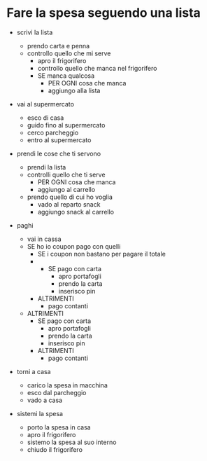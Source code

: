 # Fare la spesa seguendo una lista

- scrivi la lista
    - prendo carta e penna
    - controllo quello che mi serve
        - apro il frigorifero
        - controllo quello che manca nel frigorifero
        - SE manca qualcosa
            - PER OGNI cosa che manca 
             - aggiungo alla lista  
- vai al supermercato
    - esco di casa
    - guido fino al supermercato
    - cerco parcheggio
    - entro al supermercato
- prendi le cose che ti servono 
    - prendi la lista
    - controlli quello che ti serve
        - PER OGNI cosa che manca
        - aggiungo al carrello
    - prendo quello di cui ho voglia
        - vado al reparto snack
        - aggiungo snack al carrello
- paghi
    - vai in cassa
    - SE ho io coupon pago con quelli
        - SE i coupon non bastano per pagare il totale
        - - SE pago con carta
            - apro portafogli
            - prendo la carta
            - inserisco pin
        - ALTRIMENTI 
            - pago contanti
    - ALTRIMENTI 
        - SE pago con carta
            - apro portafogli
            - prendo la carta
            - inserisco pin
        - ALTRIMENTI 
            - pago contanti

- torni a casa
    - carico la spesa in macchina
    - esco dal parcheggio
    - vado a casa
- sistemi la spesa
    - porto la spesa in casa
    - apro il frigorifero
    - sistemo la spesa al suo interno
    - chiudo il frigorifero